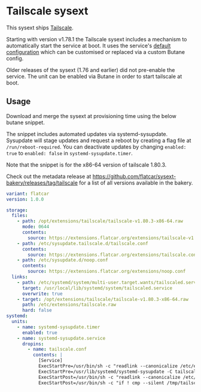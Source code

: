 # Tailscale sysext

This sysext ships [Tailscale](https://tailscale.com/).

Starting with version v1.78.1 the Tailscale sysext includes a mechanism to automatically start the service at boot.
It uses the service's [default configuration](https://github.com/tailscale/tailscale/blob/main/cmd/tailscaled/tailscaled.defaults)
which can be customised or replaced via a custom Butane config.

Older releases of the sysext (1.76 and earlier) did not pre-enable the service.
The unit can be enabled via Butane in order to start tailscale at boot.

## Usage

Download and merge the sysext at provisioning time using the below butane snippet.

The snippet includes automated updates via systemd-sysupdate.
Sysupdate will stage updates and request a reboot by creating a flag file at `/run/reboot-required`.
You can deactivate updates by changing `enabled: true` to `enabled: false` in `systemd-sysupdate.timer`.

Note that the snippet is for the x86-64 version of tailscale 1.80.3.

Check out the metadata release at https://github.com/flatcar/sysext-bakery/releases/tag/tailscale for a list of all versions available in the bakery.

```yaml
variant: flatcar
version: 1.0.0

storage:
  files:
    - path: /opt/extensions/tailscale/tailscale-v1.80.3-x86-64.raw
      mode: 0644
      contents:
        source: https://extensions.flatcar.org/extensions/tailscale-v1.80.3-x86-64.raw
    - path: /etc/sysupdate.tailscale.d/tailscale.conf
      contents:
        source: https://extensions.flatcar.org/extensions/tailscale.conf
    - path: /etc/sysupdate.d/noop.conf
      contents:
        source: https://extensions.flatcar.org/extensions/noop.conf
  links:
    - path: /etc/systemd/system/multi-user.target.wants/tailscaled.service
      target: /usr/local/lib/systemd/system/tailscaled.service
      overwrite: true
    - target: /opt/extensions/tailscale/tailscale-v1.80.3-x86-64.raw
      path: /etc/extensions/tailscale.raw
      hard: false
systemd:
  units:
    - name: systemd-sysupdate.timer
      enabled: true
    - name: systemd-sysupdate.service
      dropins:
        - name: tailscale.conf
          contents: |
            [Service]
            ExecStartPre=/usr/bin/sh -c "readlink --canonicalize /etc/extensions/tailscale.raw > /tmp/tailscale"
            ExecStartPre=/usr/lib/systemd/systemd-sysupdate -C tailscale update
            ExecStartPost=/usr/bin/sh -c "readlink --canonicalize /etc/extensions/tailscale.raw > /tmp/tailscale-new"
            ExecStartPost=/usr/bin/sh -c "if ! cmp --silent /tmp/tailscale /tmp/tailscale-new; then touch /run/reboot-required; fi"
```
